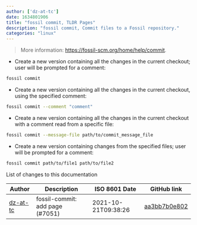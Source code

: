 ```yaml
---
author: ['dz-at-tc']
date: 1634801906
title: "fossil commit, TLDR Pages"
description: "fossil commit, Commit files to a Fossil repository."
categories: "linux"
---
```

> More information: <https://fossil-scm.org/home/help/commit>.

- Create a new version containing all the changes in the current checkout; user will be prompted for a comment:

```bash
fossil commit
```

- Create a new version containing all the changes in the current checkout, using the specified comment:

```bash
fossil commit --comment "comment"
```

- Create a new version containing all the changes in the current checkout with a comment read from a specific file:

```bash
fossil commit --message-file path/to/commit_message_file
```

- Create a new version containing changes from the specified files; user will be prompted for a comment:

```bash
fossil commit path/to/file1 path/to/file2
```
List of changes to this documentation


Author | Description | ISO 8601 Date | GitHub link
------|-----|-----|-----
[dz-at-tc](mailto:49352191+dz-at-tc@users.noreply.github.com) | fossil-commit: add page (#7051) | 2021-10-21T09:38:26 | [aa3bb7b0e802](https://github.com/tldr-pages/tldr/commit/aa3bb7b0e802ea7d286e81dcfed3b1093876e1d9)

